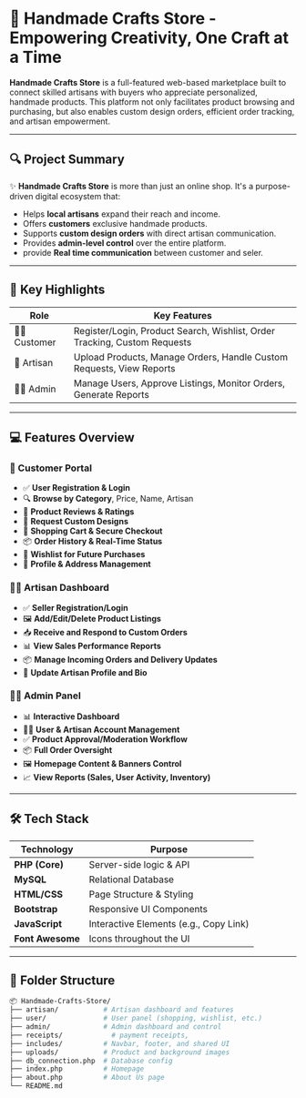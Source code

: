 # 🎨 Handmade Crafts Store - Empowering Creativity, One Craft at a Time

**Handmade Crafts Store** is a full-featured web-based marketplace built to connect skilled artisans with buyers who appreciate personalized, handmade products. This platform not only facilitates product browsing and purchasing, but also enables custom design orders, efficient order tracking, and artisan empowerment.

---

## 🔍 Project Summary

✨ **Handmade Crafts Store** is more than just an online shop. It's a purpose-driven digital ecosystem that:
- Helps **local artisans** expand their reach and income.
- Offers **customers** exclusive handmade products.
- Supports **custom design orders** with direct artisan communication.
- Provides **admin-level control** over the entire platform.
- provide  **Real time communication** between customer and seler.

---

## 🚀 Key Highlights

| Role        | Key Features                                                                 |
|-------------|------------------------------------------------------------------------------|
| 🧑‍💼 Customer  | Register/Login, Product Search, Wishlist, Order Tracking, Custom Requests |
| 🧵 Artisan   | Upload Products, Manage Orders, Handle Custom Requests, View Reports       |
| 👨‍💻 Admin     | Manage Users, Approve Listings, Monitor Orders, Generate Reports          |

---

## 💻 Features Overview

### 👤 Customer Portal
- ✅ **User Registration & Login**
- 🔍 **Browse by Category**, Price, Name, Artisan
- 💬 **Product Reviews & Ratings**
- 🎨 **Request Custom Designs**
- 🛒 **Shopping Cart & Secure Checkout**
- 📦 **Order History & Real-Time Status**
- 💖 **Wishlist for Future Purchases**
- 🧾 **Profile & Address Management**

### 🧑‍🎨 Artisan Dashboard
- ✅ **Seller Registration/Login**
- 🖼️ **Add/Edit/Delete Product Listings**
- 📥 **Receive and Respond to Custom Orders**
- 📊 **View Sales Performance Reports**
- 📦 **Manage Incoming Orders and Delivery Updates**
- 📝 **Update Artisan Profile and Bio**

### 👨‍💼 Admin Panel
- 📊 **Interactive Dashboard**
- 🧑‍💼 **User & Artisan Account Management**
- ✅ **Product Approval/Moderation Workflow**
- 📦 **Full Order Oversight**
- 🖼️ **Homepage Content & Banners Control**
- 📈 **View Reports (Sales, User Activity, Inventory)**

---

## 🛠️ Tech Stack

| Technology    | Purpose                                |
|---------------|----------------------------------------|
| **PHP (Core)**| Server-side logic & API                |
| **MySQL**     | Relational Database                    |
| **HTML/CSS**  | Page Structure & Styling               |
| **Bootstrap** | Responsive UI Components               |
| **JavaScript**| Interactive Elements (e.g., Copy Link) |
| **Font Awesome** | Icons throughout the UI             |

---

## 📁 Folder Structure

```bash
📦 Handmade-Crafts-Store/
├── artisan/           # Artisan dashboard and features
├── user/              # User panel (shopping, wishlist, etc.)
├── admin/             # Admin dashboard and control
├── receipts/            # payment receipts,
├── includes/          # Navbar, footer, and shared UI
├── uploads/           # Product and background images
├── db_connection.php  # Database config
├── index.php          # Homepage
├── about.php          # About Us page
└── README.md

